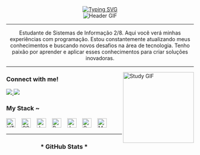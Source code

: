<div align="center">
  <a href="https://git.io/typing-svg">
    <img src="https://readme-typing-svg.demolab.com?font=Fira+Code&weight=500&size=22&pause=1000&color=FF00F6&center=true&vCenter=true&random=false&width=524&lines=%E2%8A%B9+Welcome+to+my+profile!+%CB%99%E1%B5%95%CB%99+%E2%8A%B9+" alt="Typing SVG">
  </a>
</div>

<div align="center">
  <img src="./src/header-gif.gif" alt="Header GIF">
</div>

---

<p align="center">
  Estudante de Sistemas de Informação 2/8. Aqui você verá minhas experiências com programação. Estou constantemente atualizando meus conhecimentos e buscando novos desafios na área de tecnologia. Tenho paixão por aprender e aplicar esses conhecimentos para criar soluções inovadoras.
</p>

---

<img align="right" alt="Study GIF" height="190px" src="./src/study.gif">

### Connect with me!
<p align="left">
  <a href="https://www.linkedin.com/in/juan-pablo-17569a2a2" target="_blank">
    <img src="https://img.shields.io/badge/-LinkedIn-000?style=for-the-badge&logo=linkedin&logoColor=FF00F6&color=FFF">
  </a>
  <a href="https://www.instagram.com/juanpabloas_" target="_blank">
    <img src="https://img.shields.io/badge/-Instagram-000?style=for-the-badge&logo=instagram&logoColor=FF00F6&color=FFF">
  </a>
</p>

### My Stack ~
<div align="left">
  <img src="https://cdn.jsdelivr.net/gh/devicons/devicon/icons/html5/html5-original.svg" height="25" alt="HTML5 logo" />
  <img width="8" />
  <img src="https://cdn.jsdelivr.net/gh/devicons/devicon/icons/css3/css3-original.svg" height="25" alt="CSS3 logo" />
  <img width="8" />
  <img src="https://cdn.jsdelivr.net/gh/devicons/devicon/icons/javascript/javascript-plain.svg" height="25" alt="JavaScript logo" />
  <img width="8" />
  <img src="https://cdn.jsdelivr.net/gh/devicons/devicon/icons/react/react-original.svg" height="25" alt="React logo" />
  <img width="8" />
  <img src="https://cdn.jsdelivr.net/gh/devicons/devicon/icons/java/java-original.svg" height="25" alt="Java logo" />
  <img width="8" />
  <img src="https://cdn.jsdelivr.net/gh/devicons/devicon/icons/c/c-original.svg" height="25" alt="C logo" />
  <img width="8" />
  <img src="https://cdn.jsdelivr.net/gh/devicons/devicon/icons/mysql/mysql-original.svg" height="25" alt="MySQL logo" />
  <img width="8" />
</div>

---

<div align="center">
  <h3>* GitHub Stats *</h3>
</div>
